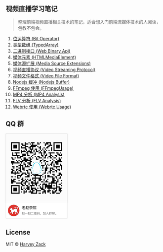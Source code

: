 ## 视频直播学习笔记

> 整理前端视频直播相关技术的笔记，适合想入门前端流媒体技术的人阅读，包教不包会。

1. [位运算符 (Bit Operator)](./01-BitOperator)
2. [类型数组 (TypedArray)](./02-TypedArray)
3. [二进制接口 (Web Binary Api)](./03-WebBinaryApi)
4. [媒体元素 (HTMLMediaElement)](./04-HTMLMediaElement)
5. [媒体源扩展 (Media Source Extensions)](./05-MediaSourceExtensions)
6. [视频直播协议 (Video Streaming Protocol)](./06-VideoStreamingProtocol)
7. [视频文件格式 (Video File Format)](./07-VideoFileFormat)
8. [Nodejs 缓冲 (Nodejs Buffer)](./08-NodejsBuffer)
9. [FFmpeg 使用 (FFmpegUsage)](./09-FFmpegUsage)
10. [MP4 分析 (MP4 Analysis)](./10-MP4Analysis)
11. [FLV 分析 (FLV Analysis)](./11-FLVAnalysis)
12. [Webrtc 使用 (Webrtc Usage)](./12-WebrtcUsage)

## QQ 群

![QQ Group](./QQgroup.png)

## License

MIT © [Harvey Zack](https://sleepy.im/)
